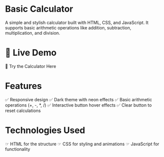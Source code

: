  # Basic Calculator
A simple and stylish calculator built with HTML, CSS, and JavaScript. It supports basic arithmetic operations like addition, subtraction, multiplication, and division.

# 🚀 Live Demo
🔗 Try the Calculator Here

# Features
✅ Responsive design
✅ Dark theme with neon effects
✅ Basic arithmetic operations (+, -, *, /)
✅ Interactive button hover effects
✅ Clear button to reset calculations

# Technologies Used
&#x261E; HTML for the structure
&#x261E; CSS for styling and animations
&#x261E; JavaScript for functionality